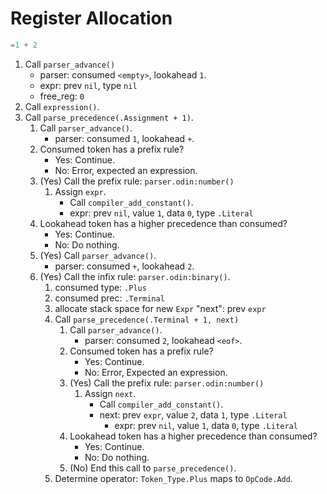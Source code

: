# Register Allocation
```lua
=1 + 2
```

1. Call `parser_advance()`
    - parser: consumed `<empty>`, lookahead `1`.
    - expr: prev `nil`, type `nil`
    - free_reg: `0`
1. Call `expression()`.
1. Call `parse_precedence(.Assignment + 1)`.
    1. Call `parser_advance()`.
        - parser: consumed `1`, lookahead `+`.
    1. Consumed token has a prefix rule?
        - Yes: Continue.
        - No: Error, expected an expression.
    1. (Yes) Call the prefix rule: `parser.odin:number()`
        1. Assign `expr`.
            - Call `compiler_add_constant()`.
            - expr: prev `nil`, value `1`, data `0`, type `.Literal`
    1. Lookahead token has a higher precedence than consumed?
        - Yes: Continue.
        - No: Do nothing.
    1. (Yes) Call `parser_advance()`.
        - parser: consumed `+`, lookahead `2`.
    1. (Yes) Call the infix rule: `parser.odin:binary()`.
        1. consumed type: `.Plus`
        1. consumed prec: `.Terminal`
        1. allocate stack space for new `Expr` "next": prev `expr`
        1. Call `parse_precedence(.Terminal + 1, next)`
            1. Call `parser_advance()`.
                - parser: consumed `2`, lookahead `<eof>`.
            1. Consumed token has a prefix rule?
                - Yes: Continue.
                - No: Error, Expected an expression.
            1. (Yes) Call the prefix rule: `parser.odin:number()`
                1. Assign `next`.
                    - Call `compiler_add_constant()`.
                    - next: prev `expr`, value `2`, data `1`, type `.Literal`
                        - expr: prev `nil`, value `1`, data `0`, type `.Literal`
            1. Lookahead token has a higher precedence than consumed?
                - Yes: Continue.
                - No: Do nothing.
            1. (No) End this call to `parse_precedence()`.
        1. Determine operator: `Token_Type.Plus` maps to `OpCode.Add`.

